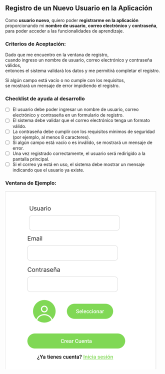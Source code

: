 ## Registro de un Nuevo Usuario en la Aplicación

Como **usuario nuevo**, quiero poder **registrarme en la aplicación** proporcionando mi **nombre de usuario**, **correo electrónico** y **contraseña**, para poder acceder a las funcionalidades de aprendizaje.

### Criterios de Aceptación:

Dado que me encuentro en la ventana de registro,  
cuando ingreso un nombre de usuario, correo electrónico y contraseña válidos,  
entonces el sistema validará los datos y me permitirá completar el registro.

Si algún campo está vacío o no cumple con los requisitos,  
se mostrará un mensaje de error impidiendo el registro.

### Checklist de ayuda al desarrollo

- [ ] El usuario debe poder ingresar un nombre de usuario, correo electrónico y contraseña en un formulario de registro.
- [ ] El sistema debe validar que el correo electrónico tenga un formato válido.
- [ ] La contraseña debe cumplir con los requisitos mínimos de seguridad (por ejemplo, al menos 8 caracteres).
- [ ] Si algún campo está vacío o es inválido, se mostrará un mensaje de error.
- [ ] Una vez registrado correctamente, el usuario será redirigido a la pantalla principal.
- [ ] Si el correo ya está en uso, el sistema debe mostrar un mensaje indicando que el usuario ya existe.

### Ventana de Ejemplo:

![Pantalla de Registro](imagenes/register-window.png)
